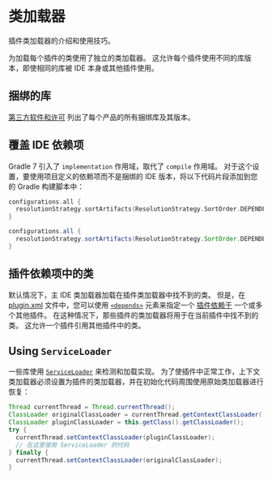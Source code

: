 <!-- Copyright 2000-2024 JetBrains s.r.o. and contributors. Use of this source code is governed by the Apache 2.0 license. -->

# 类加载器

<link-summary>插件类加载器的介绍和使用技巧。</link-summary>

为加载每个插件的类使用了独立的类加载器。
这允许每个插件使用不同的库版本，即使相同的库被 IDE 本身或其他插件使用。

## 捆绑的库

[第三方软件和许可](https://www.jetbrains.com/legal/third-party-software/) 列出了每个产品的所有捆绑库及其版本。

## 覆盖 IDE 依赖项

Gradle 7 引入了 `implementation` 作用域，取代了 `compile` 作用域。
对于这个设置，要使用项目定义的依赖项而不是捆绑的 IDE 版本，将以下代码片段添加到您的 Gradle 构建脚本中：

<tabs>
<tab title="Kotlin">

```kotlin
configurations.all {
  resolutionStrategy.sortArtifacts(ResolutionStrategy.SortOrder.DEPENDENCY_FIRST)
}
```

</tab>
<tab title="Groovy">

```groovy
configurations.all {
  resolutionStrategy.sortArtifacts(ResolutionStrategy.SortOrder.DEPENDENCY_FIRST)
}
```

</tab>
</tabs>

## 插件依赖项中的类

默认情况下，主 IDE 类加载器加载在插件类加载器中找不到的类。
但是，在 <path>[plugin.xml](plugin_configuration_file.md)</path> 文件中，您可以使用 [`<depends>`](plugin_configuration_file.md#idea-plugin__depends) 元素来指定一个 [插件依赖于](plugin_dependencies.md) 一个或多个其他插件。
在这种情况下，那些插件的类加载器将用于在当前插件中找不到的类。
这允许一个插件引用其他插件中的类。

## Using `ServiceLoader`

一些库使用 [`ServiceLoader`](https://docs.oracle.com/javase/8/docs/api/index.html?java/util/ServiceLoader.html) 来检测和加载实现。
为了使插件中正常工作，上下文类加载器必须设置为插件的类加载器，并在初始化代码周围使用原始类加载器进行恢复：

```java
Thread currentThread = Thread.currentThread();
ClassLoader originalClassLoader = currentThread.getContextClassLoader();
ClassLoader pluginClassLoader = this.getClass().getClassLoader();
try {
  currentThread.setContextClassLoader(pluginClassLoader);
  // 在这里使用 ServiceLoader 的代码
} finally {
  currentThread.setContextClassLoader(originalClassLoader);
}
```
